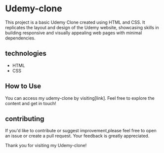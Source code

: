 # Udemy-clone

This project is a basic Udemy Clone created using HTML and CSS. It replicates the layout and design of the Udemy website, showcasing skills in building responsive and visually appealing web pages with minimal dependencies.

## technologies

- HTML
- CSS

## How to Use

You can access my udemy-clone by visiting[link]. Feel free to explore the content and get in touch!

## contributing

If you'd like to contribute or suggest improvement,please feel free to open an issue or create a pull request. Your feedback is greatly appreciated.

Thank you for visiting my Udemy-clone!





